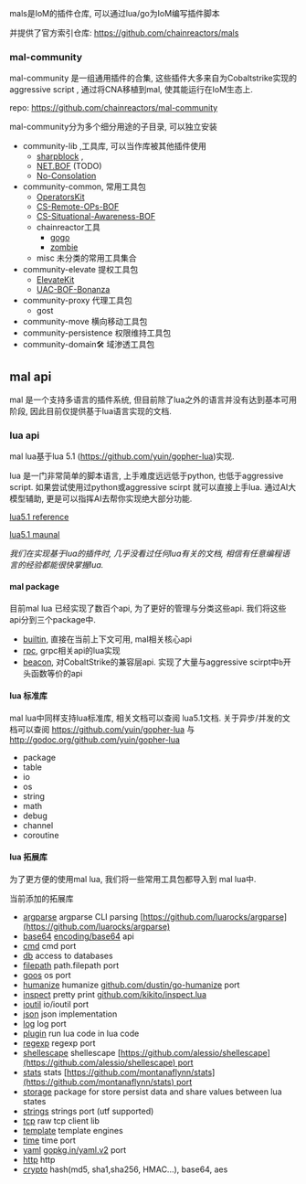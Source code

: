
mals是IoM的插件仓库, 可以通过lua/go为IoM编写插件脚本

并提供了官方索引仓库: https://github.com/chainreactors/mals 

### mal-community

mal-community 是一组通用插件的合集, 这些插件大多来自为Cobaltstrike实现的aggressive script , 通过将CNA移植到mal, 使其能运行在IoM生态上. 

repo: https://github.com/chainreactors/mal-community

mal-community分为多个细分用途的子目录, 可以独立安装
- community-lib ,工具库, 可以当作库被其他插件使用
	- [sharpblock](https://github.com/CCob/SharpBlock) ,
	- [NET.BOF](https://github.com/CCob/BOF.NET) (TODO)
	- [No-Consolation](https://github.com/fortra/No-Consolation)
- community-common, 常用工具包
	- [OperatorsKit](https://github.com/REDMED-X/OperatorsKit)
	- [CS-Remote-OPs-BOF](https://github.com/trustedsec/CS-Remote-OPs-BOF)
	- [CS-Situational-Awareness-BOF](https://github.com/trustedsec/CS-Situational-Awareness-BOF)
	- chainreactor工具
		- [gogo](https://github.com/chainreactors/gogo)
		- [zombie](https://github.com/chainreactors/zombie)
	- misc 未分类的常用工具集合
- community-elevate 提权工具包
	- [ElevateKit](https://github.com/rsmudge/ElevateKit)
	- [UAC-BOF-Bonanza](https://github.com/icyguider/UAC-BOF-Bonanza)
- community-proxy 代理工具包
	- gost
- community-move 横向移动工具包
- community-persistence 权限维持工具包
- community-domain🛠️ 域渗透工具包

## mal api
mal 是一个支持多语言的插件系统, 但目前除了lua之外的语言并没有达到基本可用阶段, 因此目前仅提供基于lua语言实现的文档.

### lua api

mal lua基于lua 5.1 (https://github.com/yuin/gopher-lua)实现. 

lua 是一门非常简单的脚本语言, 上手难度远远低于python, 也低于aggressive script. 如果尝试使用过python或aggressive scirpt 就可以直接上手lua. 通过AI大模型辅助, 更是可以指挥AI去帮你实现绝大部分功能. 

[lua5.1 reference](https://www.lua.org/manual/5.1/)

[lua5.1 maunal](https://www.lua.org/manual/5.1/manual.html)

*我们在实现基于lua的插件时, 几乎没看过任何lua有关的文档, 相信有任意编程语言的经验都能很快掌握lua.* 

#### mal package

目前mal lua 已经实现了数百个api, 为了更好的管理与分类这些api. 我们将这些api分到三个package中. 

* [builtin](/wiki/IoM/mal/builtin/), 直接在当前上下文可用, mal相关核心api
* [rpc](wiki/IoM/mal/rpc/), grpc相关api的lua实现
* [beacon](/wiki/IoM/mal/builtin/), 对CobaltStrike的兼容层api. 实现了大量与aggressive scirpt中`b`开头函数等价的api

#### lua 标准库

mal lua中同样支持lua标准库, 相关文档可以查阅 lua5.1文档. 
关于异步/并发的文档可以查阅 https://github.com/yuin/gopher-lua 与 http://godoc.org/github.com/yuin/gopher-lua

* package
* table
* io
* os
* string
* math
* debug
* channel
* coroutine

#### lua 拓展库

为了更方便的使用mal lua, 我们将一些常用工具包都导入到 mal lua中.

当前添加的拓展库

- [argparse](https://github.com/vadv/gopher-lua-libs/tree/master/argparse/) argparse CLI parsing [https://github.com/luarocks/argparse](https://github.com/luarocks/argparse)
- [base64](https://github.com/vadv/gopher-lua-libs/tree/master/base64/) [encoding/base64](https://pkg.go.dev/encoding/base64) api
- [cmd](https://github.com/vadv/gopher-lua-libs/tree/master/cmd/) cmd port
- [db](https://github.com/vadv/gopher-lua-libs/tree/master/db/) access to databases
- [filepath](https://github.com/vadv/gopher-lua-libs/tree/master/filepath/) path.filepath port
- [goos](https://github.com/vadv/gopher-lua-libs/tree/master/goos/) os port
- [humanize](https://github.com/vadv/gopher-lua-libs/tree/master/humanize/) humanize [github.com/dustin/go-humanize](https://github.com/dustin/go-humanize) port
- [inspect](https://github.com/vadv/gopher-lua-libs/tree/master/inspect/) pretty print [github.com/kikito/inspect.lua](https://github.com/kikito/inspect.lua)
- [ioutil](https://github.com/vadv/gopher-lua-libs/tree/master/ioutil/) io/ioutil port
- [json](https://github.com/vadv/gopher-lua-libs/tree/master/json/) json implementation
- [log](https://github.com/vadv/gopher-lua-libs/tree/master/log/) log port
- [plugin](https://github.com/vadv/gopher-lua-libs/tree/master/plugin/) run lua code in lua code
- [regexp](https://github.com/vadv/gopher-lua-libs/tree/master/regexp/) regexp port
- [shellescape](https://github.com/vadv/gopher-lua-libs/tree/master/shellescape/) shellescape [https://github.com/alessio/shellescape](https://github.com/alessio/shellescape) port
- [stats](https://github.com/vadv/gopher-lua-libs/tree/master/stats/) stats [https://github.com/montanaflynn/stats](https://github.com/montanaflynn/stats) port
- [storage](https://github.com/vadv/gopher-lua-libs/tree/master/storage/) package for store persist data and share values between lua states
- [strings](https://github.com/vadv/gopher-lua-libs/tree/master/strings/) strings port (utf supported)
- [tcp](https://github.com/vadv/gopher-lua-libs/tree/master/tcp/) raw tcp client lib
- [template](https://github.com/vadv/gopher-lua-libs/tree/master/template/) template engines
- [time](https://github.com/vadv/gopher-lua-libs/tree/master/time/) time port
- [yaml](https://github.com/vadv/gopher-lua-libs/tree/master/yaml/) [gopkg.in/yaml.v2](https://gopkg.in/yaml.v2) port
- [http](https://github.com/cjoudrey/gluahttp) http
- [crypto](https://github.com/tengattack/gluacrypto)  hash(md5, sha1,sha256, HMAC...), base64, aes 


